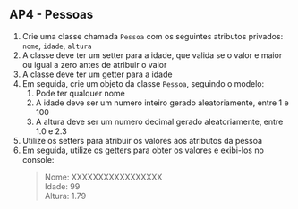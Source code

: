 ## AP4 - Pessoas

1. Crie uma classe chamada `Pessoa` com os seguintes atributos privados: `nome`, `idade`, `altura`
2. A classe deve ter um setter para a idade, que valida se o valor e maior ou igual a zero antes de atribuir o valor
3. A classe deve ter um getter para a idade
4. Em seguida, crie um objeto da classe `Pessoa`, seguindo o modelo:
    1. Pode ter qualquer nome
    2. A idade deve ser um numero inteiro gerado aleatoriamente, entre 1 e 100
    3. A altura deve ser um numero decimal gerado aleatoriamente, entre 1.0 e 2.3
5. Utilize os setters para atribuir os valores aos atributos da pessoa
6. Em seguida, utilize os getters para obter os valores e exibi-los no console:
   > Nome: XXXXXXXXXXXXXXXXX   
   > Idade: 99  
   > Altura: 1.79